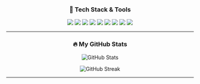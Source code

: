 <h3 align="center">🧰 Tech Stack & Tools</h3>

<p align="center">
  <img src="https://img.shields.io/badge/Debian-A81D33?style=for-the-badge&logo=debian&logoColor=white"/>
  <img src="https://img.shields.io/badge/Python-3776AB?style=for-the-badge&logo=python&logoColor=white"/>
  <img src="https://img.shields.io/badge/Numpy-013243?style=for-the-badge&logo=numpy&logoColor=white"/>
  <img src="https://img.shields.io/badge/Pandas-150458?style=for-the-badge&logo=pandas&logoColor=white"/>
  <img src="https://img.shields.io/badge/Matplotlib-11557C?style=for-the-badge&logo=matplotlib&logoColor=white"/>
  <img src="https://img.shields.io/badge/Plotly-3F4F75?style=for-the-badge&logo=plotly&logoColor=white"/>
  <img src="https://img.shields.io/badge/Dash-000000?style=for-the-badge&logo=plotly&logoColor=white"/>
  <img src="https://img.shields.io/badge/Jupyter-F37626?style=for-the-badge&logo=jupyter&logoColor=white"/>
  <img src="https://img.shields.io/badge/WordPress-21759B?style=for-the-badge&logo=wordpress&logoColor=white"/>
</p>

---

<h3 align="center">🔥 My GitHub Stats</h3>

<p align="center">
  <img src="https://github-readme-stats.vercel.app/api?username=kuranez&show_icons=true&theme=radical" alt="GitHub Stats"/>
</p>

<p align="center">
  <img src="https://github-readme-streak-stats.herokuapp.com?user=kuranez&theme=tokyonight&hide_border=false" alt="GitHub Streak"/>
</p>

---



<!--
**kuranez/kuranez** is a ✨ _special_ ✨ repository because its `README.md` (this file) appears on your GitHub profile.

Here are some ideas to get you started:

- 🔭 I’m currently working on ...
- 🌱 I’m currently learning ...
- 👯 I’m looking to collaborate on ...
- 🤔 I’m looking for help with ...
- 💬 Ask me about ...
- 📫 How to reach me: ...
- 😄 Pronouns: ...
- ⚡ Fun fact: ...

### 📬 Kontakt

<p align="left">
  <a href="mailto:DEINEMAIL@domain.com"><img src="https://img.shields.io/badge/email-D14836?style=for-the-badge&logo=gmail&logoColor=white"/></a>
  <a href="https://linkedin.com/in/DEINLINKEDIN" target="blank"><img src="https://img.shields.io/badge/LinkedIn-0A66C2?style=for-the-badge&logo=linkedin&logoColor=white"/></a>
</p>

### 📌 Projekte zum Ansehen

- 🔭 [Projektname 1](https://github.com/DEINUSERNAME/PROJEKT1) – Web-App für XY
- 📊 [Projektname 2](https://github.com/DEINUSERNAME/PROJEKT2) – Visualisierung mit Plotly/Dash
- 🧪 [Projektname 3](https://github.com/DEINUSERNAME/PROJEKT3) – Datenanalyse mit Pandas und Matplotlib

![Top Languages](https://github-readme-stats.vercel.app/api/top-langs/?username=kuranez&layout=compact&theme=radical)

-->
